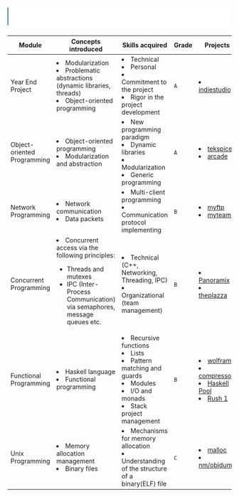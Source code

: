 ![](../src/tek2.svg)

| Module | Concepts introduced | Skills acquired | Grade | Projects |
| --- | --- | --- | --- | --- |
| Year End Project | <li>Modularization</li><li>Problematic abstractions (dynamic libraries, threads)</li><li>Object-oriented programming</li> | <li>Technical</li><li>Personal</li><li>Commitment to the project</li><li>Rigor in the project development</li> | `A` | <li><a href="https://github.com/Thibb1/B-YEP-400-indiestudio">indiestudio</a></li> |
| Object-oriented Programming | <li>Object-oriented programming</li><li>Modularization and abstraction</li> | <li>New programming paradigm</li><li>Dynamic libraries</li><li>Modularization</li><li>Generic programming</li> | `A` | <li><a href="https://github.com/Thibb1/B-OOP-400-tekspice">tekspice</a></li><li><a href="https://github.com/Thibb1/B-OOP-400-arcade">arcade</a></li> |
| Network Programming | <li>Network communication</li><li>Data packets</li> | <li>Multi-client programming</li><li>Communication protocol implementing</li> | `B` | <li><a href="https://github.com/Thibb1/B-NWP-400-myftp">myftp</a></li><li><a href="https://github.com/Thibb1/B-NWP-400-myteams">myteams</a></li> |
| Concurrent Programming | <li>Concurrent access via the following principles:</li><ul><li>Threads and mutexes</li><li>IPC (Inter-Process Communication) via semaphores, message queues etc.</li></ul> | <li>Technical (C++, Networking, Threading, IPC)</li><li>Organizational (team management)</li> | `B` | <li><a href="https://github.com/Thibb1/B-CCP-400-panoramix">Panoramix</a></li><li><a href="https://github.com/Thibb1/B-CCP-400-theplazza">theplazza</a></li> |
| Functional Programming | <li>Haskell language</li><li>Functional programming</li> | <li>Recursive functions</li><li>Lists</li><li>Pattern matching and guards</li><li>Modules</li><li>I/O and monads</li><li>Stack project management</li> | `B` | <li><a href="https://github.com/Thibb1/B-FUN-400-wolfram">wolfram</a></li><li><a href="https://github.com/Thibb1/B-FUN-400-compressor">compressor</a></li><li><a href="https://github.com/Thibb1/B-FUN-400-pool">Haskell Pool</a></li><li><a href="https://github.com/Thibb1/B-FUN-400-rush1">Rush 1</a></li> |
| Unix Programming | <li>Memory allocation management</li><li>Binary files</li> | <li>Mechanisms for memory allocation</li><li>Understanding of the structure of a binary(ELF) file</li> | `C` | <li><a href="https://github.com/Thibb1/B-PSU-400-malloc">malloc</a></li><li><a href="https://github.com/Thibb1/B-PSU-400-nmobjdump">nm/objdump</a></li> |
